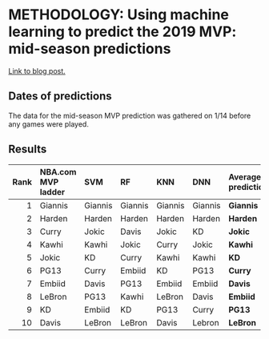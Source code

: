 # METHODOLOGY: Using machine learning to predict the 2019 MVP: mid-season predictions 

[Link to blog post.](https://dribbleanalytics.blogspot.com/2019/01/ml-mvp-predict-midseason.html
)

## Dates of predictions

The data for the mid-season MVP prediction was gathered on 1/14 before any games were played.

## Results

|Rank|NBA.com MVP ladder|SVM|RF|KNN|DNN|**Average prediction**|
--:|:--|:--|:--|:--|:--|:--|
|1|Giannis|Giannis|Giannis|Giannis|Giannis|**Giannis**|
|2|Harden|Harden|Harden|Harden|Harden|**Harden**|
|3|Curry|Jokic|Davis|Jokic|KD|**Jokic**|
|4|Kawhi|Kawhi|Jokic|Curry|Jokic|**Kawhi**|
|5|Jokic|KD|Curry|Kawhi|Kawhi|**KD**|
|6|PG13|Curry|Embiid|KD|PG13|**Curry**|
|7|Embiid|Davis|PG13|Embiid|Embiid|**Davis**|
|8|LeBron|PG13|Kawhi|LeBron|Davis|**Embiid**|
|9|KD|Embiid|KD|PG13|Curry|**PG13**|
|10|Davis|LeBron|LeBron|Davis|Lebron|**LeBron**|
